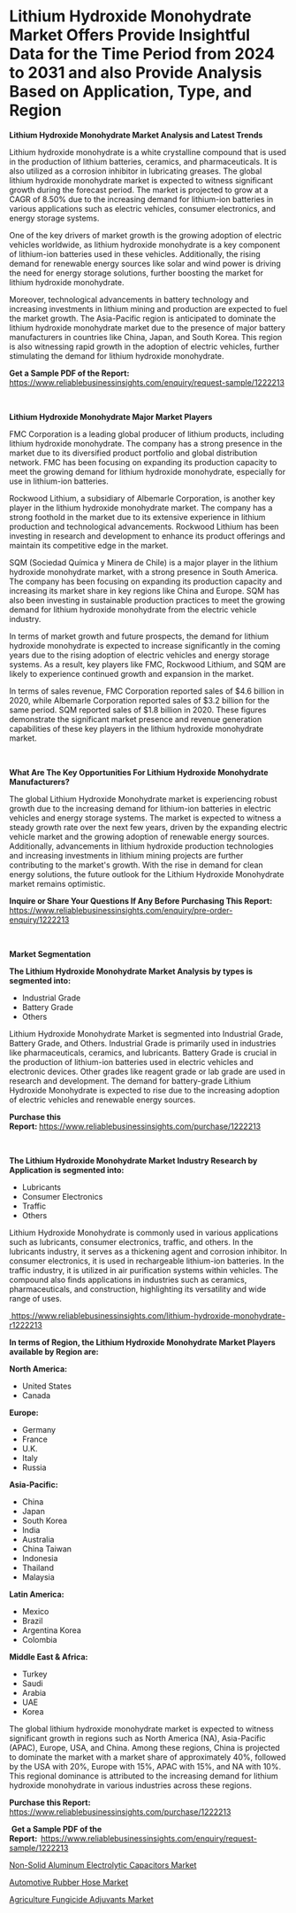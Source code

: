 <p><h1>Lithium Hydroxide Monohydrate Market Offers Provide Insightful Data for the Time Period from 2024 to 2031 and also Provide Analysis Based on Application, Type, and Region</h1></p><p><strong>Lithium Hydroxide Monohydrate Market Analysis and Latest Trends</strong></p>
<p><p>Lithium hydroxide monohydrate is a white crystalline compound that is used in the production of lithium batteries, ceramics, and pharmaceuticals. It is also utilized as a corrosion inhibitor in lubricating greases. The global lithium hydroxide monohydrate market is expected to witness significant growth during the forecast period. The market is projected to grow at a CAGR of 8.50% due to the increasing demand for lithium-ion batteries in various applications such as electric vehicles, consumer electronics, and energy storage systems.</p><p>One of the key drivers of market growth is the growing adoption of electric vehicles worldwide, as lithium hydroxide monohydrate is a key component of lithium-ion batteries used in these vehicles. Additionally, the rising demand for renewable energy sources like solar and wind power is driving the need for energy storage solutions, further boosting the market for lithium hydroxide monohydrate.</p><p>Moreover, technological advancements in battery technology and increasing investments in lithium mining and production are expected to fuel the market growth. The Asia-Pacific region is anticipated to dominate the lithium hydroxide monohydrate market due to the presence of major battery manufacturers in countries like China, Japan, and South Korea. This region is also witnessing rapid growth in the adoption of electric vehicles, further stimulating the demand for lithium hydroxide monohydrate.</p></p>
<p><strong>Get a Sample PDF of the Report:&nbsp;</strong> <a href="https://www.reliablebusinessinsights.com/enquiry/request-sample/1222213">https://www.reliablebusinessinsights.com/enquiry/request-sample/1222213</a></p>
<p>&nbsp;</p>
<p><strong>Lithium Hydroxide Monohydrate Major Market Players</strong></p>
<p><p>FMC Corporation is a leading global producer of lithium products, including lithium hydroxide monohydrate. The company has a strong presence in the market due to its diversified product portfolio and global distribution network. FMC has been focusing on expanding its production capacity to meet the growing demand for lithium hydroxide monohydrate, especially for use in lithium-ion batteries.</p><p>Rockwood Lithium, a subsidiary of Albemarle Corporation, is another key player in the lithium hydroxide monohydrate market. The company has a strong foothold in the market due to its extensive experience in lithium production and technological advancements. Rockwood Lithium has been investing in research and development to enhance its product offerings and maintain its competitive edge in the market.</p><p>SQM (Sociedad Química y Minera de Chile) is a major player in the lithium hydroxide monohydrate market, with a strong presence in South America. The company has been focusing on expanding its production capacity and increasing its market share in key regions like China and Europe. SQM has also been investing in sustainable production practices to meet the growing demand for lithium hydroxide monohydrate from the electric vehicle industry.</p><p>In terms of market growth and future prospects, the demand for lithium hydroxide monohydrate is expected to increase significantly in the coming years due to the rising adoption of electric vehicles and energy storage systems. As a result, key players like FMC, Rockwood Lithium, and SQM are likely to experience continued growth and expansion in the market.</p><p>In terms of sales revenue, FMC Corporation reported sales of $4.6 billion in 2020, while Albemarle Corporation reported sales of $3.2 billion for the same period. SQM reported sales of $1.8 billion in 2020. These figures demonstrate the significant market presence and revenue generation capabilities of these key players in the lithium hydroxide monohydrate market.</p></p>
<p>&nbsp;</p>
<p><strong>What Are The Key Opportunities For Lithium Hydroxide Monohydrate Manufacturers?</strong></p>
<p><p>The global Lithium Hydroxide Monohydrate market is experiencing robust growth due to the increasing demand for lithium-ion batteries in electric vehicles and energy storage systems. The market is expected to witness a steady growth rate over the next few years, driven by the expanding electric vehicle market and the growing adoption of renewable energy sources. Additionally, advancements in lithium hydroxide production technologies and increasing investments in lithium mining projects are further contributing to the market's growth. With the rise in demand for clean energy solutions, the future outlook for the Lithium Hydroxide Monohydrate market remains optimistic.</p></p>
<p><strong>Inquire or Share Your Questions If Any Before Purchasing This Report:</strong> <a href="https://www.reliablebusinessinsights.com/enquiry/pre-order-enquiry/1222213">https://www.reliablebusinessinsights.com/enquiry/pre-order-enquiry/1222213</a></p>
<p>&nbsp;</p>
<p><strong>Market Segmentation</strong></p>
<p><strong>The Lithium Hydroxide Monohydrate Market Analysis by types is segmented into:</strong></p>
<p><ul><li>Industrial Grade</li><li>Battery Grade</li><li>Others</li></ul></p>
<p><p>Lithium Hydroxide Monohydrate Market is segmented into Industrial Grade, Battery Grade, and Others. Industrial Grade is primarily used in industries like pharmaceuticals, ceramics, and lubricants. Battery Grade is crucial in the production of lithium-ion batteries used in electric vehicles and electronic devices. Other grades like reagent grade or lab grade are used in research and development. The demand for battery-grade Lithium Hydroxide Monohydrate is expected to rise due to the increasing adoption of electric vehicles and renewable energy sources.</p></p>
<p><strong>Purchase this Report:&nbsp;</strong><a href="https://www.reliablebusinessinsights.com/purchase/1222213">https://www.reliablebusinessinsights.com/purchase/1222213</a></p>
<p>&nbsp;</p>
<p><strong>The Lithium Hydroxide Monohydrate Market Industry Research by Application is segmented into:</strong></p>
<p><ul><li>Lubricants</li><li>Consumer Electronics</li><li>Traffic</li><li>Others</li></ul></p>
<p><p>Lithium Hydroxide Monohydrate is commonly used in various applications such as lubricants, consumer electronics, traffic, and others. In the lubricants industry, it serves as a thickening agent and corrosion inhibitor. In consumer electronics, it is used in rechargeable lithium-ion batteries. In the traffic industry, it is utilized in air purification systems within vehicles. The compound also finds applications in industries such as ceramics, pharmaceuticals, and construction, highlighting its versatility and wide range of uses.</p></p>
<p><a href="https://www.reliablebusinessinsights.com/lithium-hydroxide-monohydrate-r1222213">&nbsp;https://www.reliablebusinessinsights.com/lithium-hydroxide-monohydrate-r1222213</a></p>
<p><strong>In terms of Region, the Lithium Hydroxide Monohydrate Market Players available by Region are:</strong></p>
<p>
    <p> <strong> North America: </strong>
        <ul>
            <li>United States</li>
            <li>Canada</li>
        </ul>
        </p> 
    <p> <strong> Europe: </strong>
        <ul>
            <li>Germany</li>
            <li>France</li>
            <li>U.K.</li>
            <li>Italy</li>
            <li>Russia</li>
        </ul>
        </p> 
    <p> <strong> Asia-Pacific: </strong>
        <ul>
            <li>China</li>
            <li>Japan</li>
            <li>South Korea</li>
            <li>India</li>
            <li>Australia</li>
            <li>China Taiwan</li>
            <li>Indonesia</li>
            <li>Thailand</li>
            <li>Malaysia</li>
        </ul>
        </p> 
    <p> <strong> Latin America: </strong>
        <ul>
            <li>Mexico</li>
            <li>Brazil</li>
            <li>Argentina Korea</li>
            <li>Colombia</li>
        </ul>
        </p> 
    <p> <strong> Middle East & Africa: </strong>
        <ul>
            <li>Turkey</li>
            <li>Saudi</li>
            <li>Arabia</li>
            <li>UAE</li>
            <li>Korea</li>
        </ul>
    </p>
    </p>
<p><p>The global lithium hydroxide monohydrate market is expected to witness significant growth in regions such as North America (NA), Asia-Pacific (APAC), Europe, USA, and China. Among these regions, China is projected to dominate the market with a market share of approximately 40%, followed by the USA with 20%, Europe with 15%, APAC with 15%, and NA with 10%. This regional dominance is attributed to the increasing demand for lithium hydroxide monohydrate in various industries across these regions.</p></p>
<p><strong>Purchase this Report: </strong><a href="https://www.reliablebusinessinsights.com/purchase/1222213">https://www.reliablebusinessinsights.com/purchase/1222213</a></p>
<p>&nbsp;<strong>Get a Sample PDF of the Report:&nbsp;&nbsp;</strong><a href="https://www.reliablebusinessinsights.com/enquiry/request-sample/1222213">https://www.reliablebusinessinsights.com/enquiry/request-sample/1222213</a></p>
<p><strong></strong></p>
<p><p><a href="https://github.com/julyju69/Market-Research-Report-List-4/blob/main/non-solid-aluminum-electrolytic-capacitors-market.md">Non-Solid Aluminum Electrolytic Capacitors Market</a></p><p><a href="https://view.publitas.com/reportprime-1/navigating-the-global-automotive-rubber-hose-market-landscape-trends-forecasts-and-impact-analysis-2024-2031-covered-in-118-pages/">Automotive Rubber Hose Market</a></p><p><a href="https://github.com/gdfhhhj/Market-Research-Report-List-5/blob/main/agriculture-fungicide-adjuvants-market.md">Agriculture Fungicide Adjuvants Market</a></p></p>